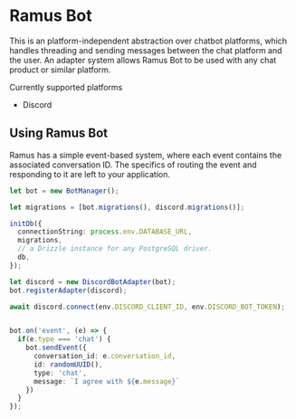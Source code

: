 # Ramus Bot

This is an platform-independent abstraction over chatbot platforms, which handles threading and sending messages between the chat
platform and the user. An adapter system allows Ramus Bot to be used with any chat product or similar platform.

Currently supported platforms

- Discord


## Using Ramus Bot

Ramus has a simple event-based system, where each event contains the associated conversation ID. The specifics of
routing the event and responding to it are left to your application.

```typescript
let bot = new BotManager();

let migrations = [bot.migrations(), discord.migrations()];

initDb({
  connectionString: process.env.DATABASE_URL,
  migrations,
  // a Drizzle instance for any PostgreSQL driver.
  db, 
});

let discord = new DiscordBotAdapter(bot);
bot.registerAdapter(discord);

await discord.connect(env.DISCORD_CLIENT_ID, env.DISCORD_BOT_TOKEN);


bot.on('event', (e) => {
  if(e.type === 'chat') {
    bot.sendEvent({
      conversation_id: e.conversation_id,
      id: randomUUID(),
      type: 'chat',
      message: `I agree with ${e.message}`
    })
  }
});
```


